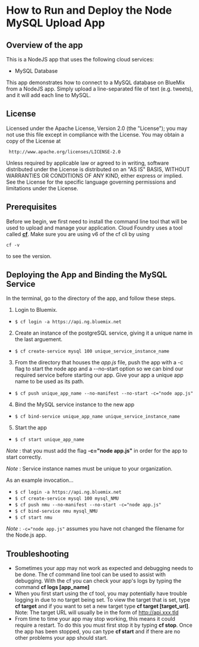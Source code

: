 # How to Run and Deploy the Node MySQL Upload App #

## Overview of the app ##

This is a NodeJS app that uses the following cloud services:

-   MySQL Database

This app demonstrates how to connect to a MySQL database on BlueMix from a NodeJS app. 
Simply upload a line-separated file of text (e.g. tweets), and it will add each line to MySQL.

## License ##
Licensed under the Apache License, Version 2.0 (the "License"); you may not use this file except in compliance with the License. You may obtain a copy of the License at

     http://www.apache.org/licenses/LICENSE-2.0

Unless required by applicable law or agreed to in writing, software distributed under the License is distributed on an "AS IS" BASIS, WITHOUT WARRANTIES OR CONDITIONS OF ANY KIND, either express or implied. See the License for the specific language governing permissions and limitations under the License.

## Prerequisites ##

Before we begin, we first need to install the command line tool that will be used to upload and manage your application. Cloud Foundry uses a tool called [**cf**](https://github.com/cloudfoundry/cli).  Make sure you are using v6 of the cf cli by using

	cf -v
	
to see the version.

## Deploying the App and Binding the MySQL Service ##

In the terminal, go to the directory of the app, and follow these steps.

1. Login to Bluemix.
 * `$ cf login -a https://api.ng.bluemix.net`
2. Create an instance of the postgreSQL service, giving it a unique name in the last arguement.
 * `$ cf create-service mysql 100 unique_service_instance_name`
3. From the directory that houses the *app.js* file, push the app with a -c flag to start the node app and a --no-start option so we can bind our required service before starting our app.  Give your app a unique app name to be used as its path.
 * `$ cf push unique_app_name --no-manifest --no-start -c="node app.js"`
4. Bind the MySQL service instance to the new app
 * `$ cf bind-service unique_app_name unique_service_instance_name`
5. Start the app
 * `$ cf start unique_app_name`

*Note* : that you must add the flag **-c="node app.js"** in order for the app to start correctly.

*Note* : Service instance names must be unique to your organization.

As an example invocation... 

 * `$ cf login -a https://api.ng.bluemix.net`
 * `$ cf create-service mysql 100 mysql_NMU`
 * `$ cf push nmu --no-manifest --no-start -c="node app.js"`
 * `$ cf bind-service nmu mysql_NMU`
 * `$ cf start nmu`

*Note* : `-c="node app.js"` assumes you have not changed the filename for the Node.js app.


## Troubleshooting ##
-   Sometimes your app may not work as expected and debugging needs to be done. The cf command line tool can be used to assist with debugging. With the cf you can check your app's logs by typing the command **cf logs [app_name]** 
-   When you first start using the cf tool, you may potentially have trouble logging in due to no target being set. To view the target that is set, type **cf target** and if you want to set a new target type **cf target [target_url]**. Note: The target URL will usually be in the form of http://api.xxx.tld
-   From time to time your app may stop working, this means it could require a restart. To do this you must first stop it by typing **cf stop**. Once the app has been stopped, you can type **cf start** and if there are no other problems your app should start. 
